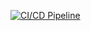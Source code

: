 [![CI/CD Pipeline](https://github.com/elnama17/mlops-intro/actions/workflows/ci-cd.yaml/badge.svg?branch=main)](https://github.com/elnama17/mlops-intro/actions/workflows/ci-cd.yaml)